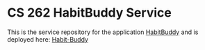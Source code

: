 # CS 262 HabitBuddy Service
This is the service repository for the application [HabitBuddy](https://github.com/calvin-cs262-fall2020-teamH/habitbuddy-project) and is deployed here: <a href="https://habit-buddy.herokuapp.com." target="_blank">Habit-Buddy</a>
